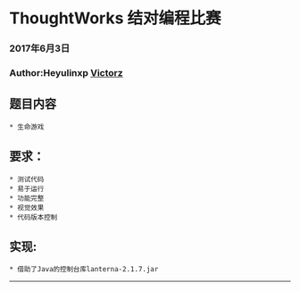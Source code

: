 ThoughtWorks 结对编程比赛
====
### 2017年6月3日
### Author:Heyulinxp [Victorz](Victorz)
## 题目内容
    * 生命游戏
## 要求：
    * 测试代码
    * 易于运行
    * 功能完整
    * 视觉效果
    * 代码版本控制
## 实现:
    * 借助了Java的控制台库lanterna-2.1.7.jar
---------------------------------------------------
[Victorz]:https://github.com/vicotorz/Competition_TW "Victorz's Github"